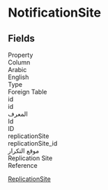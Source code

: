 # NotificationSite

<ContentFilter/>

<div class='searchable'>

## Fields

<div class="nama-table">
<div class="row header-row">
<div class="cell">Property</div>
<div class="cell">Column</div>
<div class="cell">Arabic</div>
<div class="cell">English</div>
<div class="cell">Type</div>
<div class="cell">Foreign Table</div>
</div><div class="row searchable" id="id">
<div class="cell" data-label="Property">id</div>
<div class="cell" data-label="Column">id</div>
<div class="cell" data-label="Arabic">المعرف</div>
<div class="cell" data-label="English">Id</div>
<div class="cell" data-label="Type">ID</div>

</div>

<div class="row searchable" id="replicationSite">
<div class="cell" data-label="Property">replicationSite</div>
<div class="cell" data-label="Column">replicationSite_id</div>
<div class="cell" data-label="Arabic">موقع التكرار</div>
<div class="cell" data-label="English">Replication Site</div>
<div class="cell" data-label="Type">Reference</div>
<div class="cell" data-label="Foreign Table">

 [ReplicationSite](/modules/basic/ReplicationSite.md) 
</div>
</div>


</div>
</div>

